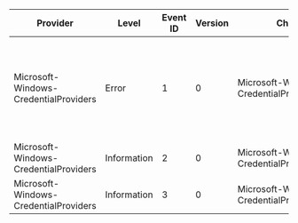 Provider                               |  Level        |  Event ID  |  Version  |  Channel                                      |  Task  |  Opcode  |  Keyword  |  Message
---------------------------------------|---------------|------------|-----------|-----------------------------------------------|--------|----------|-----------|-----------------------------------------------------------------------------------------------------------------
Microsoft-Windows-CredentialProviders  |  Error        |  1         |  0        |  Microsoft-Windows-CredentialProviders/Debug  |        |          |           |  CredProvs has encountered an error in file {FileName}; function {FunctionName}; line {LineNumber}: {ErrorCode}.
Microsoft-Windows-CredentialProviders  |  Information  |  2         |  0        |  Microsoft-Windows-CredentialProviders/Debug  |        |          |           |
Microsoft-Windows-CredentialProviders  |  Information  |  3         |  0        |  Microsoft-Windows-CredentialProviders/Debug  |        |          |           |